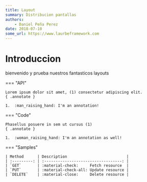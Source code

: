 ```yaml
---
title: Layout
summary: Distribucion pantallas
authors:
    - Daniel Peña Perez
date: 2018-07-10
some_url: https://www.laurbeframework.com
---
```


# Introduccion

bienvenido y prueba nuestros fantasticos layouts

=== "API"

    Lorem ipsum dolor sit amet, (1) consectetur adipiscing elit.
    { .annotate }

    1.  :man_raising_hand: I'm an annotation!

=== "Code"

    Phasellus posuere in sem ut cursus (1)
    { .annotate }

    1.  :woman_raising_hand: I'm an annotation as well!

=== "Samples"

    | Method      | Description                          |
    | :---------: | :----------------------------------: |
    | `GET`       | :material-check:     Fetch resource  |
    | `PUT`       | :material-check-all: Update resource |
    | `DELETE`    | :material-close:     Delete resource |